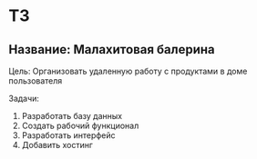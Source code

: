 # ТЗ
## Название: Малахитовая балерина

Цель:
Организовать удаленную работу с продуктами в доме пользователя

Задачи:
1. Разработать базу данных
2. Создать рабочий функционал
3. Разработать интерфейс
4. Добавить хостинг
